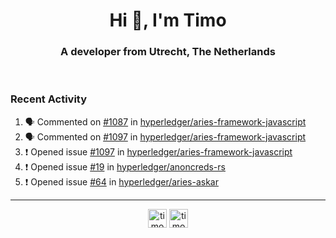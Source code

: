 <h1 align="center">Hi 👋, I'm Timo</h1>
<h3 align="center">A developer from Utrecht, The Netherlands</h3>
<br/>
<!-- https://github.com/rahuldkjain/github-profile-readme-generator --!>

<!--  <p align="left"><img src="https://github-readme-stats.vercel.app/api?username=timoglastra&show_icons=true&count_private=true&" alt="timoglastra" /></p> --!>

<!--
Github language stats
<p align="left"><img src="https://github-readme-stats.vercel.app/api/top-langs/?username=timoglastra&layout=compact" alt="timoglastra" /><p>
-->

<!-- Codestats language stats -->
<!-- <p align="left"><img src="https://codestats-readme.vercel.app/api/top-langs/?username=timoglastra&layout=compact&language_count=12" alt="timoglastra" /><p>    --!>
  
<h3>Recent Activity</h3>

<!--START_SECTION:activity-->
1. 🗣 Commented on [#1087](https://github.com/hyperledger/aries-framework-javascript/issues/1087) in [hyperledger/aries-framework-javascript](https://github.com/hyperledger/aries-framework-javascript)
2. 🗣 Commented on [#1097](https://github.com/hyperledger/aries-framework-javascript/issues/1097) in [hyperledger/aries-framework-javascript](https://github.com/hyperledger/aries-framework-javascript)
3. ❗️ Opened issue [#1097](https://github.com/hyperledger/aries-framework-javascript/issues/1097) in [hyperledger/aries-framework-javascript](https://github.com/hyperledger/aries-framework-javascript)
4. ❗️ Opened issue [#19](https://github.com/hyperledger/anoncreds-rs/issues/19) in [hyperledger/anoncreds-rs](https://github.com/hyperledger/anoncreds-rs)
5. ❗️ Opened issue [#64](https://github.com/hyperledger/aries-askar/issues/64) in [hyperledger/aries-askar](https://github.com/hyperledger/aries-askar)
<!--END_SECTION:activity-->

---

<p align="center">
<a href="https://twitter.com/timoglastra" target="blank"><img align="center" src="https://cdn.jsdelivr.net/npm/simple-icons@3.0.1/icons/twitter.svg" alt="timoglastra" height="30" width="30" /></a>
<a href="https://linkedin.com/in/timoglastra" target="blank"><img align="center" src="https://cdn.jsdelivr.net/npm/simple-icons@3.0.1/icons/linkedin.svg" alt="timoglastra" height="30" width="30" /></a>
</p>



